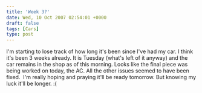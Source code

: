 ```yaml
---
title: 'Week 3?'
date: Wed, 10 Oct 2007 02:54:01 +0000
draft: false
tags: [Cars]
type: post
---
```


I'm starting to lose track of how long it's been since I've had my car. I think it's been 3 weeks already. It is Tuesday (what's left of it anyway) and the car remains in the shop as of this morning. Looks like the final piece was being worked on today, the AC. All the other issues seemed to have been fixed.  I'm really hoping and praying it'll be ready tomorrow. But knowing my luck it'll be longer. :(
